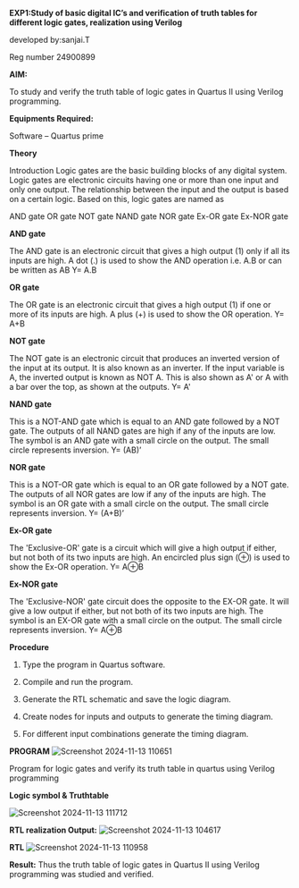 **EXP1:Study of basic digital IC’s and verification of truth tables for different logic gates, realization using Verilog**


developed by:sanjai.T


Reg number 24900899


**AIM:** 

To study and verify the truth table of logic gates in Quartus II using Verilog programming.

**Equipments Required:**

Software – Quartus prime 

**Theory**

Introduction Logic gates are the basic building blocks of any digital system. Logic gates are electronic circuits having one or more than one input and only one output. The relationship between the input and the output is based on a certain logic. Based on this, logic gates are named as

AND gate OR gate NOT gate NAND gate NOR gate Ex-OR gate Ex-NOR gate

**AND gate**

The AND gate is an electronic circuit that gives a high output (1) only if all its inputs are high. A dot (.) is used to show the AND operation i.e. A.B or can be written as AB
Y= A.B

**OR gate** 

The OR gate is an electronic circuit that gives a high output (1) if one or more of its inputs are high. A plus (+) is used to show the OR operation.
Y= A+B

**NOT gate**

The NOT gate is an electronic circuit that produces an inverted version of the input at its output. It is also known as an inverter. If the input variable is A, the inverted output is known as NOT A. This is also shown as A' or A with a bar over the top, as shown at the outputs.
Y= A'

**NAND gate**

This is a NOT-AND gate which is equal to an AND gate followed by a NOT gate. The outputs of all NAND gates are high if any of the inputs are low. The symbol is an AND gate with a small circle on the output. The small circle represents inversion.
Y= (AB)’

**NOR gate**

This is a NOT-OR gate which is equal to an OR gate followed by a NOT gate. The outputs of all NOR gates are low if any of the inputs are high. The symbol is an OR gate with a small circle on the output. The small circle represents inversion.
Y= (A+B)’

**Ex-OR gate**

The 'Exclusive-OR' gate is a circuit which will give a high output if either, but not both of its two inputs are high. An encircled plus sign (⊕) is used to show the Ex-OR operation.
Y= A⊕B

**Ex-NOR gate**

The 'Exclusive-NOR' gate circuit does the opposite to the EX-OR gate. It will give a low output if either, but not both of its two inputs are high. The symbol is an EX-OR gate with a small circle on the output. The small circle represents inversion.
Y= A⊕B

**Procedure** 

1.	Type the program in Quartus software.

2.	Compile and run the program.

3.	Generate the RTL schematic and save the logic diagram.

4.	Create nodes for inputs and outputs to generate the timing diagram.

5.	For different input combinations generate the timing diagram.


**PROGRAM**
![Screenshot 2024-11-13 110651](https://github.com/user-attachments/assets/5fa4f46a-c213-4ba9-9ed9-763f1ebc2fac)

Program for logic gates and verify its truth table in quartus using Verilog programming

 
**Logic symbol & Truthtable**

![Screenshot 2024-11-13 111712](https://github.com/user-attachments/assets/5d37ab5b-4eda-42b7-ae73-e24528094205)

**RTL realization Output:** 
![Screenshot 2024-11-13 104617](https://github.com/user-attachments/assets/6b754780-2c71-47d0-8c7d-c12be650540b)


**RTL**
![Screenshot 2024-11-13 110958](https://github.com/user-attachments/assets/189f0dd8-fa1d-4a0e-96a9-b9c0c36d5fa3)

**Result:**
Thus the truth table of logic gates in Quartus II using Verilog programming was studied and verified.
